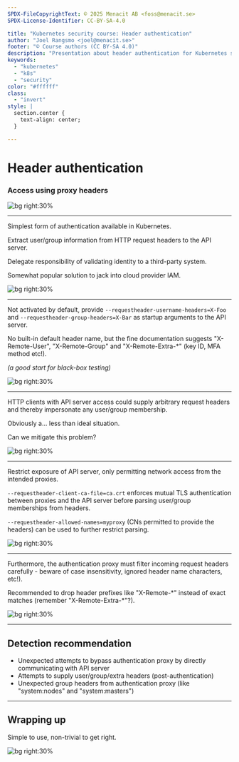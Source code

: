 ```yaml
---
SPDX-FileCopyrightText: © 2025 Menacit AB <foss@menacit.se>
SPDX-License-Identifier: CC-BY-SA-4.0

title: "Kubernetes security course: Header authentication"
author: "Joel Rangsmo <joel@menacit.se>"
footer: "© Course authors (CC BY-SA 4.0)"
description: "Presentation about header authentication for Kubernetes security course"
keywords:
  - "kubernetes"
  - "k8s"
  - "security"
color: "#ffffff"
class:
  - "invert"
style: |
  section.center {
    text-align: center;
  }

---
```

<!-- _footer: "%ATTRIBUTION_PREFIX% Asparukh Akanayev (CC BY 2.0)" -->
# Header authentication
### Access using proxy headers

![bg right:30%](images/mesh_head.jpg)

<!--
-->

---
<!-- _footer: "%ATTRIBUTION_PREFIX% Asparukh Akanayev (CC BY 2.0)" -->
Simplest form of authentication
available in Kubernetes.  

Extract user/group information
from HTTP request headers
to the API server.
  
Delegate responsibility of
validating identity to a
third-party system.  

Somewhat popular solution to
jack into cloud provider IAM.

![bg right:30%](images/mesh_head.jpg)

<!--
-->

---
<!-- _footer: "%ATTRIBUTION_PREFIX% Eric Kilby (CC BY-SA 2.0)" -->
Not activated by default, provide
`--requestheader-username-headers=X-Foo`
and `--requestheader-group-headers=X-Bar`
as startup arguments to the API server.

No built-in default header name,
but the fine documentation suggests
"X-Remote-User", "X-Remote-Group" and
"X-Remote-Extra-*" (key ID, MFA method etc!).

_(a good start for black-box testing)_

![bg right:30%](images/hanging_sloth.jpg)

<!--
-->

---
<!-- _footer: "%ATTRIBUTION_PREFIX% Nicholas A. Tonelli (CC BY 2.0)" -->
HTTP clients with API server access could
supply arbitrary request headers and thereby
impersonate any user/group membership.

Obviously a... less than ideal situation.

Can we mitigate this problem?

![bg right:30%](images/abandoned_chimney.jpg)

<!--
-->

---
<!-- _footer: "%ATTRIBUTION_PREFIX% Nicholas A. Tonelli (CC BY 2.0)" -->
Restrict exposure of API server,
only permitting network access
from the intended proxies.

`--requestheader-client-ca-file=ca.crt`
enforces mutual TLS authentication between
proxies and the API server before parsing
user/group memberships from headers.

`--requestheader-allowed-names=myproxy`
(CNs permitted to provide the headers)
can be used to further restrict parsing. 

![bg right:30%](images/green_rock_wall.jpg)

<!--
-->

---
<!-- _footer: "%ATTRIBUTION_PREFIX% Randy Adams (CC BY-SA 2.0)" -->
Furthermore, the authentication proxy
must filter incoming request headers
carefully - beware of case insensitivity,
ignored header name characters, etc!).

Recommended to drop header prefixes like
"X-Remote-*" instead of exact matches
(remember "X-Remote-Extra-\*"?).

![bg right:30%](images/abstract_pattern_man.jpg)

<!--
-->

---
## Detection recommendation
- Unexpected attempts to bypass authentication proxy by directly communicating with API server
- Attempts to supply user/group/extra headers (post-authentication)
- Unexpected group headers from authentication proxy (like "system:nodes" and "system:masters")

<!--
-->

---
<!-- _footer: "%ATTRIBUTION_PREFIX% Asparukh Akanayev (CC BY 2.0)" -->
## Wrapping up
Simple to use, non-trivial to get right.

![bg right:30%](images/mesh_head.jpg)
